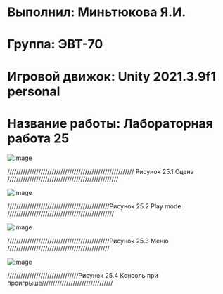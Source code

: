 # Выполнил: Миньтюкова Я.И.
# Группа: ЭВТ-70
# Игровой движок: Unity 2021.3.9f1 personal
# Название работы: Лабораторная работа 25

![image](https://user-images.githubusercontent.com/32439405/205057792-a9b82ac5-2c95-4596-b535-13450a9d0c9f.png)

///////////////////////////////////////////////////////// Рисунок 25.1 Сцена //////////////////////////////////////////////////

![image](https://user-images.githubusercontent.com/32439405/205057981-8ea39374-72bc-4102-a0e9-2a92c91e6f3e.png)

//////////////////////////////////////////////Рисунок 25.2 Play mode ////////////////////////////////////////////////

![image](https://user-images.githubusercontent.com/32439405/205058271-b1a6eeb5-ec0b-42d6-8928-75067f37bf8c.png)

//////////////////////////////////////////////Рисунок 25.3 Меню //////////////////////////////////////////////

![image](https://user-images.githubusercontent.com/32439405/205058135-003fce0b-be63-49f2-95bf-153f5d17cda6.png)

////////////////////////////////Рисунок 25.4 Консоль при проигрыше////////////////////////////////
